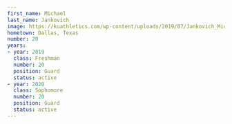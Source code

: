 ```yaml
---
first_name: Michael
last_name: Jankovich
image: https://kuathletics.com/wp-content/uploads/2019/07/Jankovich_Michael_06132019.jpg
hometown: Dallas, Texas
number: 20
years:
- year: 2019
  class: Freshman
  number: 20
  position: Guard
  status: active
- year: 2020
  class: Sophomore
  number: 20
  position: Guard
  status: active
---
```

